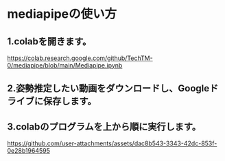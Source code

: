 # mediapipeの使い方
## 1.colabを開きます。
https://colab.research.google.com/github/TechTM-0/mediapipe/blob/main/Mediapipe.ipynb
## 2.姿勢推定したい動画をダウンロードし、Googleドライブに保存します。
## 3.colabのプログラムを上から順に実行します。

https://github.com/user-attachments/assets/dac8b543-3343-42dc-853f-0e28b1964595

